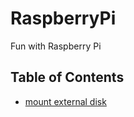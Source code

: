 # RaspberryPi
Fun with Raspberry Pi

## Table of Contents

* [mount external disk](contents/mount_external_disk.md)
